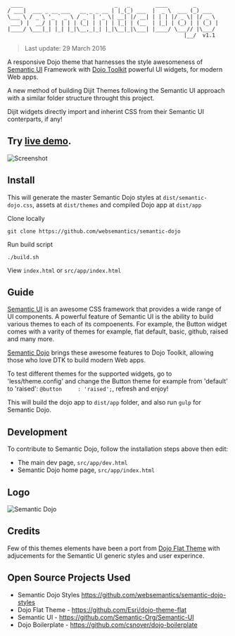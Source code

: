 ```
 ____                             _   _        ____        _       
/ ___|  ___ _ __ ___   __ _ _ __ | |_(_) ___  |  _ \  ___ (_) ___  
\___ \ / _ \ '_ ` _ \ / _` | '_ \| __| |/ __| | | | |/ _ \| |/ _ \
 ___) |  __/ | | | | | (_| | | | | |_| | (__  | |_| | (_) | | (_) |
|____/ \___|_| |_| |_|\__,_|_| |_|\__|_|\___| |____/ \___// |\___/
                                                        |__/  v1.1      
```
> Last update:  29 March 2016

A responsive Dojo theme that harnesses the style awesomeness of [Semantic UI](http://semantic-ui.com/) Framework with [Dojo Toolkit](https://dojotoolkit.org/) powerful UI widgets, for modern Web apps.

A new method of building Dijit Themes following the Semantic UI approach with a similar folder structure throught this project.

Dijit widgets directly import and inherint CSS from their Semantic UI conterparts, if any!

Try [live demo](http://websemantics.github.io/semantic-dojo).
------
![Screenshot](https://raw.githubusercontent.com/websemantics/semantic-dojo/master/src/app/resources/img/screenshot.png "Screenshot")

## Install

This will generate the master Semantic Dojo styles at `dist/semantic-dojo.css`, assets at `dist/themes` and compiled Dojo app at `dist/app`

Clone locally
```
git clone https://github.com/websemantics/semantic-dojo
```

Run build script
```
./build.sh
```

View `index.html` or `src/app/index.html`

## Guide

[Semantic UI](http://semantic-ui.com/) is an awesome CSS framework that provides a wide range of UI components. A powerful feature of Semantic UI is the ability to build various themes to each of its compoenents. For example, the Button widget comes with a varity of themes for example, flat default, basic, github, raised and many more.

[Semantic Dojo](https://github.com/websemantics/semantic-dojo) brings these awesome features to Dojo Toolkit, allowing those who love DTK to build modern Web apps.

To test different themes for the supported widgets, go to 'less/theme.config' and change the Button theme for example from 'default' to 'raised': `@button     : 'raised';`, refresh and enjoy!

This will build the dojo app to `dist/app` folder, and also run `gulp` for Semantic Dojo.

## Development

To contribute to Semantic Dojo, follow the installation steps above then edit:

- The main dev page, `src/app/dev.html`
- Semantic Dojo home page, `src/app/index.html`

## Logo

![Semantic Dojo](https://raw.githubusercontent.com/websemantics/semantic-dojo/master/src/app/resources/img/logo.png "Semantic Dojo")

## Credits

Few of this themes elements have been a port from [Dojo Flat Theme](https://github.com/Esri/dojo-theme-flat) with adjucements for the Semantic UI generic styles and user experince.

## Open Source Projects Used

* Semantic Dojo Styles
https://github.com/websemantics/semantic-dojo-styles
* Dojo Flat Theme - https://github.com/Esri/dojo-theme-flat
* Semantic UI - https://github.com/Semantic-Org/Semantic-UI
* Dojo Boilerplate - https://github.com/csnover/dojo-boilerplate
